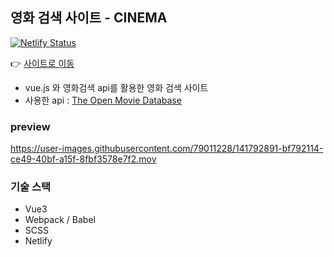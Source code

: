 ## 영화 검색 사이트 - CINEMA

[![Netlify Status](https://api.netlify.com/api/v1/badges/58e6ee66-4185-4956-9c61-5914944b17cf/deploy-status)](https://app.netlify.com/sites/adoring-hoover-c5e7b3/deploys)

👉 [사이트로 이동](https://adoring-hoover-c5e7b3.netlify.app)

- vue.js 와 영화검색 api를 활용한 영화 검색 사이트
- 사용한 api : [The Open Movie Database](http://www.omdbapi.com/)

### preview


https://user-images.githubusercontent.com/79011228/141792891-bf792114-ce49-40bf-a15f-8fbf3578e7f2.mov


### 기술 스택

- Vue3
- Webpack / Babel
- SCSS
- Netlify
